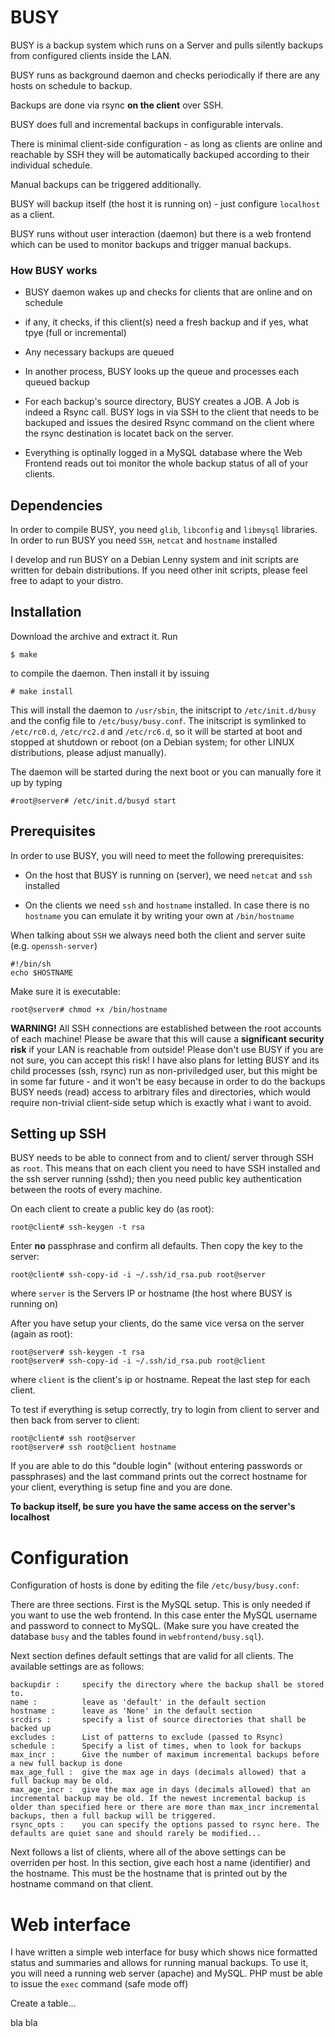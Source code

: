 # BUSY

BUSY is a backup system which runs on a Server and pulls silently backups from configured clients inside the LAN.

BUSY runs as background daemon and checks periodically if there are any hosts on schedule to backup.

Backups are done via rsync __on the client__ over SSH.

BUSY does full and incremental backups in configurable intervals.

There is minimal client-side configuration - as long as clients are online and reachable by SSH they will be automatically backuped according to their individual schedule.

Manual backups can be triggered additionally.

BUSY will backup itself (the host it is running on) - just configure `localhost` as a client.

BUSY runs without user interaction (daemon) but there is a web frontend which can be used to monitor backups and trigger manual backups.

### How BUSY works

- BUSY daemon wakes up and checks for clients that are online and on schedule

- if any, it checks, if this client(s) need a fresh backup and if yes, what tpye (full or incremental)

- Any necessary backups are queued

- In another process, BUSY looks up the queue and processes each queued backup

- For each backup's source directory, BUSY creates a JOB. A Job is indeed a Rsync call. BUSY logs in via SSH to the client that needs to be backuped and issues the desired Rsync command on the client where the rsync destination is locatet back on the server.

- Everything is optinally logged in a MySQL database where the Web Frontend reads out toi monitor the whole backup status of all of your clients.


## Dependencies

In order to compile BUSY, you need `glib`, `libconfig` and `libmysql` libraries.
In order to run BUSY you need `SSH`, `netcat` and `hostname` installed

I develop and run BUSY on a Debian Lenny system and init scripts are written for debain distributions. If you need other init scripts, please feel free to adapt to your distro.

## Installation

Download the archive and extract it. Run 

~~~
$ make
~~~

to compile the daemon. Then install it by issuing

~~~
# make install
~~~

This will install the daemon to `/usr/sbin`, the initscript to `/etc/init.d/busy` and the config file to `/etc/busy/busy.conf`.
The initscript is symlinked to `/etc/rc0.d`, `/etc/rc2.d` and `/etc/rc6.d`, so it will be started at boot and stopped at shutdown or reboot (on a Debian system; for other LINUX distributions, please adjust manually).

The daemon will be started during the next boot or you can manually fore it up by typing

~~~
#root@server# /etc/init.d/busyd start
~~~

## Prerequisites

In order to use BUSY, you will need to meet the following prerequisites:

- On the host that BUSY is running on (server), we need `netcat` and `ssh` installed

- On the clients we need `ssh` and `hostname` installed. In case there is no `hostname` you can emulate it by writing your own at `/bin/hostname`

When talking about `SSH` we always need both the client and server suite (e.g. `openssh-server`)

~~~
#!/bin/sh
echo $HOSTNAME
~~~

Make sure it is executable:

~~~
root@server# chmod +x /bin/hostname
~~~

__WARNING!__
All SSH connections are established between the root accounts of each machine! Please be aware that this will cause a __significant security risk__ if your LAN is reachable from outside! Please don't use BUSY if you are not sure, you can accept this risk!
I have also plans for letting BUSY and its child processes (ssh, rsync) run as non-priviledged user, but this might be in some far future - and it won't be easy because in order to do the backups BUSY needs (read) access to arbitrary files and directories, which would require non-trivial client-side setup which is exactly what i want to avoid.


## Setting up SSH

BUSY needs to be able to connect from and to client/ server through SSH as `root`. This means that on each client you need to have SSH installed and the ssh server running (sshd);
then you need public key authentication between the roots of every machine.

On each client to create a public key do (as root):

~~~
root@client# ssh-keygen -t rsa
~~~

Enter __no__ passphrase and confirm all defaults. Then copy the key to the server:

~~~
root@client# ssh-copy-id -i ~/.ssh/id_rsa.pub root@server
~~~

where `server` is the Servers IP or hostname (the host where BUSY is running on)

After you have setup your clients, do the same vice versa on the server (again as root):

~~~
root@server# ssh-keygen -t rsa
root@server# ssh-copy-id -i ~/.ssh/id_rsa.pub root@client
~~~

where `client` is the client's ip or hostname. Repeat the last step for each client.


To test if everything is setup correctly, try to login from client to server and then back from server to client:

~~~
root@client# ssh root@server
root@server# ssh root@client hostname
~~~

If you are able to do this "double login" (without entering passwords or passphrases) and the last command prints out the correct hostname for your client, everything is setup fine and you are done.

__To backup itself, be sure you have the same access on the server's localhost__


# Configuration

Configuration of hosts is done by editing the file `/etc/busy/busy.conf`:

There are three sections. First is the MySQL setup. This is only needed if you want to use the web frontend. In this case enter the MySQL username and password to connect to MySQL. (Make sure you have created the database `busy` and the tables found in `webfrontend/busy.sql`).

Next section defines default settings that are valid for all clients. The available settings are as follows:

~~~
backupdir :		specify the directory where the backup shall be stored to.
name : 			leave as 'default' in the default section
hostname : 		leave as 'None' in the default section
srcdirs : 		specify a list of source directories that shall be backed up
excludes : 		List of patterns to exclude (passed to Rsync)
schedule :		Specify a list of times, when to look for backups
max_incr : 		Give the number of maximum incremental backups before a new full backup is done
max_age_full : 	give the max age in days (decimals allowed) that a full backup may be old.
max_age_incr : 	give the max age in days (decimals allowed) that an incremental backup may be old. If the newest incremental backup is older than specified here or there are more than max_incr incremental backups, then a full backup will be triggered.
rsync_opts : 	you can specify the options passed to rsync here. The defaults are quiet sane and should rarely be modified...
~~~

Next follows a list of clients, where all of the above settings can be overriden per host.
In this section, give each host a name (identifier) and the hostname. This must be the hostname that is printed out by the hostname command on that client.

# Web interface

I have written a simple web interface for busy which shows nice formatted status and summaries and allows for running manual backups.
To use it, you will need a running web server (apache) and MySQL.
PHP must be able to issue the `exec` command (safe mode off)

Create a table...

bla bla



